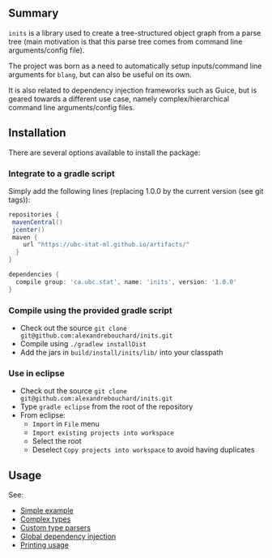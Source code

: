 Summary
-------

<!-- [![Build Status](https://travis-ci.org/alexandrebouchard/inits.png?branch=master)](https://travis-ci.org/alexandrebouchard/inits) -->

``inits`` is a library used to create a tree-structured object graph from a parse tree (main motivation is that this parse tree comes from command line arguments/config file).

The project was born as a need to automatically setup inputs/command line arguments for ``blang``, but can also be useful on its own. 

It is also related to dependency injection frameworks such as Guice, but is geared towards a different use case, namely complex/hierarchical command line arguments/config files.


Installation
------------


There are several options available to install the package:

### Integrate to a gradle script

Simply add the following lines (replacing 1.0.0 by the current version (see git tags)):

```groovy
repositories {
 mavenCentral()
 jcenter()
 maven {
    url "https://ubc-stat-ml.github.io/artifacts/"
  }
}

dependencies {
  compile group: 'ca.ubc.stat', name: 'inits', version: '1.0.0'
}
```

### Compile using the provided gradle script

- Check out the source ``git clone git@github.com:alexandrebouchard/inits.git``
- Compile using ``./gradlew installDist``
- Add the jars in ``build/install/inits/lib/`` into your classpath

### Use in eclipse

- Check out the source ``git clone git@github.com:alexandrebouchard/inits.git``
- Type ``gradle eclipse`` from the root of the repository
- From eclipse:
  - ``Import`` in ``File`` menu
  - ``Import existing projects into workspace``
  - Select the root
  - Deselect ``Copy projects into workspace`` to avoid having duplicates


Usage
-----

See:

- [Simple example](https://github.com/UBC-Stat-ML/inits/blob/master/src/test/java/blang/input/BasicExample.xtend)
- [Complex types](https://github.com/UBC-Stat-ML/inits/blob/master/src/test/java/blang/input/ComplexTypesExample.xtend)
- [Custom type parsers](https://github.com/UBC-Stat-ML/inits/blob/master/src/test/java/blang/input/ComplexTypesExample.xtend)
- [Global dependency injection](https://github.com/UBC-Stat-ML/inits/blob/master/src/test/java/blang/input/GlobalExample.xtend)
- [Printing usage](https://github.com/UBC-Stat-ML/inits/blob/master/src/test/java/blang/input/UsageExample.xtend)
